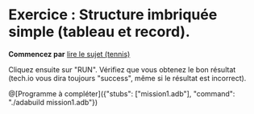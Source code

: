 # Exercice : Structure imbriquée simple (tableau et record).

**Commencez par** [lire le sujet (tennis)](http://wwwperso.insa-toulouse.fr/~lebotlan/Y/Ada-S2/exo-structures.html)

Cliquez ensuite sur "RUN".
Vérifiez que vous obtenez le bon résultat (tech.io vous dira toujours "success", même si le résultat est incorrect).

@[Programme à compléter]({"stubs": ["mission1.adb"], "command": "./adabuild mission1.adb"})
